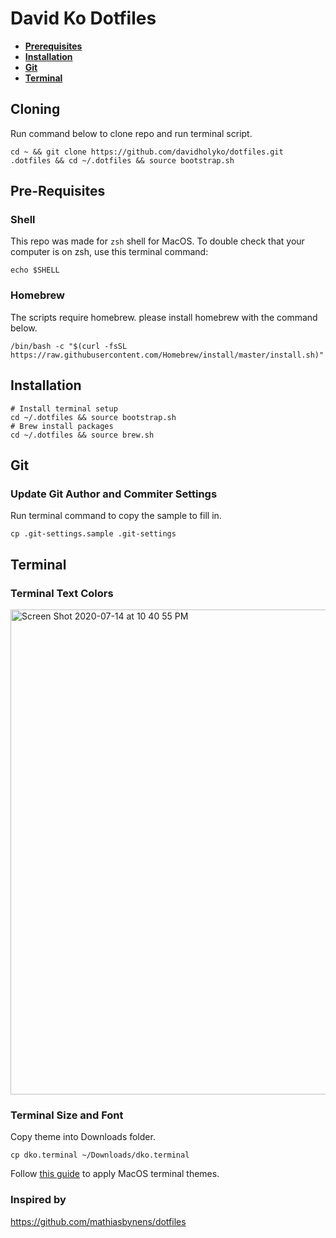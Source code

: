 # David Ko Dotfiles

- **[Prerequisites](#Prerequisites)**
- **[Installation](#Installation)**
- **[Git](#Git)**
- **[Terminal](#Terminal)**

## Cloning

Run command below to clone repo and run terminal script.

```
cd ~ && git clone https://github.com/davidholyko/dotfiles.git .dotfiles && cd ~/.dotfiles && source bootstrap.sh
```

## Pre-Requisites

### Shell

This repo was made for `zsh` shell for MacOS. To double check that your computer is on zsh, use this terminal command:

```
echo $SHELL
```

### Homebrew

The scripts require homebrew. please install homebrew with the command below.

```
/bin/bash -c "$(curl -fsSL https://raw.githubusercontent.com/Homebrew/install/master/install.sh)"
```

## Installation

```
# Install terminal setup
cd ~/.dotfiles && source bootstrap.sh
# Brew install packages
cd ~/.dotfiles && source brew.sh
```

## Git

### Update Git Author and Commiter Settings

Run terminal command to copy the sample to fill in.

```
cp .git-settings.sample .git-settings
```

## Terminal

### Terminal Text Colors

<img width="776" alt="Screen Shot 2020-07-14 at 10 40 55 PM" src="https://user-images.githubusercontent.com/20917792/87497216-23807e80-c623-11ea-9fd3-f835812e6edb.png">

### Terminal Size and Font

Copy theme into Downloads folder.

```
cp dko.terminal ~/Downloads/dko.terminal
```

Follow [this guide](https://apple.stackexchange.com/questions/27878/how-can-i-install-themes-for-terminal) to apply MacOS terminal themes.

### Inspired by

https://github.com/mathiasbynens/dotfiles
